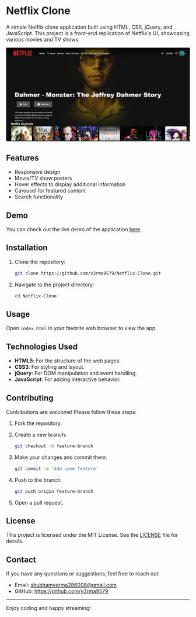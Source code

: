 # Netflix Clone

A simple Netflix clone application built using HTML, CSS, jQuery, and JavaScript. This project is a front-end replication of Netflix's UI, showcasing various movies and TV shows.

![Netflix Clone Screenshot](assests/netflix_clone-screenshot.png)


## Features

- Responsive design
- Movie/TV show posters
- Hover effects to display additional information
- Carousel for featured content
- Search functionality

## Demo

You can check out the live demo of the application [here](https://netflixclonev3rma.vercel.app/).

## Installation

1. Clone the repository:

    ```bash
    git clone https://github.com/v3rma9579/Netflix-Clone.git
    ```

2. Navigate to the project directory:

    ```bash
    cd Netflix-Clone
    ```

## Usage

Open `index.html` in your favorite web browser to view the app.

## Technologies Used

- **HTML5**: For the structure of the web pages.
- **CSS3**: For styling and layout.
- **jQuery**: For DOM manipulation and event handling.
- **JavaScript**: For adding interactive behavior.

## Contributing

Contributions are welcome! Please follow these steps:

1. Fork the repository.
2. Create a new branch:

    ```bash
    git checkout -b feature-branch
    ```

3. Make your changes and commit them:

    ```bash
    git commit -m 'Add some feature'
    ```

4. Push to the branch:

    ```bash
    git push origin feature-branch
    ```

5. Open a pull request.

## License

This project is licensed under the MIT License. See the [LICENSE](LICENSE) file for details.

## Contact

If you have any questions or suggestions, feel free to reach out:

- Email: shubhamverma286008@gmail.com
- GitHub: https://github.com/v3rma9579

---

Enjoy coding and happy streaming!


